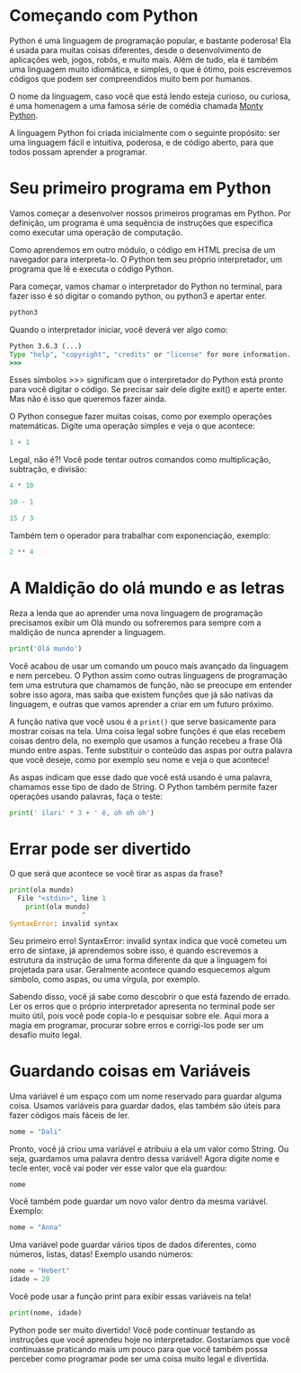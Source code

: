 # Começando com Python

Python é uma linguagem de programação popular, e bastante poderosa! Ela é usada para muitas coisas diferentes, desde o desenvolvimento de aplicações web, jogos, robôs, e muito mais. Além de tudo, ela é também uma linguagem muito idiomática, e simples, o que é ótimo, pois escrevemos códigos que podem ser compreendidos muito bem por humanos.

O nome da linguagem, caso você que está lendo esteja curioso, ou curiosa, é uma homenagem a uma famosa série de comédia chamada [Monty Python](https://pt.wikipedia.org/wiki/Monty_Python%27s_Flying_Circus).

A linguagem Python foi criada inicialmente com o seguinte propósito: ser uma linguagem fácil e intuitiva, poderosa, e de código aberto, para que todos possam aprender a programar.

# Seu primeiro programa em Python

Vamos começar a desenvolver nossos primeiros programas em Python. Por definição, um programa é uma sequência de instruções que especifica como executar uma operação de computação.

Como aprendemos em outro módulo, o código em HTML precisa de um navegador para interpreta-lo. O Python tem seu próprio interpretador, um programa que lê e executa o código Python.

Para começar, vamos chamar o interpretador do Python no terminal, para fazer isso é só digitar o comando python, ou python3 e apertar enter.

```cmd
python3
```

Quando o interpretador iniciar, você deverá ver algo como:

```cmd
Python 3.6.3 (...)
Type "help", "copyright", "credits" or "license" for more information.
>>>
```

Esses símbolos >>> significam que o interpretador do Python está pronto para você digitar o código. Se precisar sair dele digite exit() e aperte enter. Mas não é isso que queremos fazer ainda.

O Python consegue fazer muitas coisas, como por exemplo operações matemáticas. Digite uma operação simples e veja o que acontece:
```python
1 + 1
```

Legal, não é?! Você pode tentar outros comandos como multiplicação, subtração, e divisão:

```python
4 * 10
```

```python
10 - 1
```

```python
15 / 3
```
Também tem o operador para trabalhar com exponenciação, exemplo:
```python
2 ** 4
```

# A Maldição do olá mundo e as letras

Reza a lenda que ao aprender uma nova linguagem de programação precisamos exibir um Olá mundo ou sofreremos para sempre com a maldição de nunca aprender a linguagem.

```python
print('Olá mundo')
```
Você acabou de usar um comando um pouco mais avançado da linguagem e nem percebeu. O Python assim como outras linguagens de programação tem uma estrutura que chamamos de função, não se preocupe em entender sobre isso agora, mas saiba que  existem funções que já são nativas da linguagem, e outras que vamos aprender a criar em um futuro próximo. 

A função nativa que você usou é a <code>print()</code> que serve basicamente para mostrar coisas na tela. Uma coisa legal sobre funções é que elas recebem coisas dentro dela, no exemplo que usamos a função recebeu a frase Olá mundo entre aspas. Tente substituir o conteúdo das aspas por outra palavra que você deseje, como por exemplo seu nome e veja o que acontece!

As aspas indicam que esse dado que você está usando é uma palavra, chamamos esse tipo de dado de String. O Python também permite fazer operações usando palavras, faça o teste:
```python
print(' ilari' * 3 + ' ê, oh oh oh')
```

# Errar pode ser divertido

O que será que acontece se você tirar as aspas da frase?
```python
print(ola mundo)
  File "<stdin>", line 1
    print(ola mundo)
                  ^
SyntaxError: invalid syntax
```
Seu primeiro erro! SyntaxError: invalid syntax indica que você cometeu um erro de sintaxe, já aprendemos sobre isso, é quando escrevemos a estrutura da instrução de uma forma diferente da que a linguagem foi projetada para usar. Geralmente acontece quando esquecemos algum símbolo, como aspas, ou uma vírgula, por exemplo.

Sabendo disso, você já sabe como descobrir o que está fazendo de errado. Ler os erros que o próprio interpretador apresenta no terminal pode ser muito útil, pois você pode copia-lo e pesquisar sobre ele. Aqui mora a magia em programar, procurar sobre erros e corrigi-los pode ser um desafio muito legal.

# Guardando coisas em Variáveis

Uma variável é um espaço com um nome reservado para guardar alguma coisa. Usamos variáveis para guardar dados, elas também são úteis para fazer códigos mais fáceis de ler.

```python
nome = "Dali"
```
Pronto, você já criou uma varíável e atribuiu a ela um valor como String. Ou seja, guardamos uma palavra dentro dessa variável! Agora digite nome e tecle enter, você vai poder ver esse valor que ela guardou:

```python
nome
```
Você também pode guardar um novo valor dentro da mesma variável. Exemplo:

```python
nome = "Anna"
```
Uma variável pode guardar vários tipos de dados diferentes, como números, listas, datas! Exemplo usando números:

```python
nome = "Hebert"
idade = 20
```

Você pode usar a função print para exibir essas variáveis na tela!
```python
print(nome, idade)
```

Python pode ser muito divertido! Você pode continuar testando as instruções que você aprendeu hoje no interpretador. Gostaríamos que você continuasse praticando mais um pouco para que você também possa perceber como programar pode ser uma coisa muito legal e divertida.
